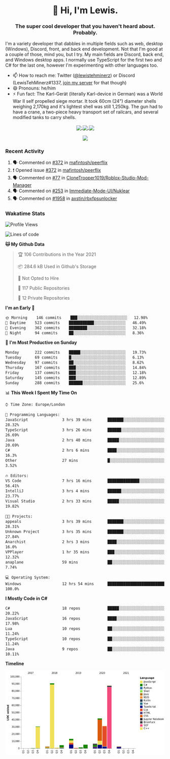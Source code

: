<h1 align="center">👋 Hi, I'm Lewis.</h1>
<h3 align="center">The super cool developer that you haven't heard about. Probably.</h3>

I'm a variety developer that dabbles in multiple fields such as web, desktop (Windows), Discord, front, and back end development. Not that I'm good at a couple of those, mind you, but I try. My main fields are Discord, back end, and Windows desktop apps. I normally use TypeScript for the first two and C# for the last one, however I'm experimenting with other languages too.

- 📫 How to reach me: Twitter ([@lewistehminerz](https://twitter.com/lewistehminerz)) or Discord (LewisTehMinerz#1337, [join my server](https://discord.gg/XnUh7JB) for that though)
- 😄 Pronouns: he/him
- ⚡ Fun fact: The Karl-Gerät (literally Karl-device in German) was a World War II self propelled siege mortar. It took 60cm (24") diameter shells weighing 2,170kg and it's lightest shell was still 1,250kg. The gun had to have a crane, a two-piece heavy transport set of railcars, and several modified tanks to carry shells.

<p align="center">
  <a href="https://github.com/anuraghazra/github-readme-stats">
    <img align="center" src="https://github-readme-stats.vercel.app/api?username=LewisTehMinerz&count_private=true&show_icons=true&theme=gruvbox">
  </a>
  <a href="https://github.com/anuraghazra/github-readme-stats">
    <img align="center" src="https://github-readme-stats.vercel.app/api/top-langs?username=LewisTehMinerz&layout=compact&theme=gruvbox">
  </a>
  <a href="https://github.com/anuraghazra/github-readme-stats">
    <img align="center" src="https://github-readme-stats.vercel.app/api/wakatime?username=LewisTehMinerz&layout=compact&theme=gruvbox">
  </a>
</p>

<p align="center">
  <a href="https://github.com/ryo-ma/github-profile-trophy">
    <img align="center" src="https://github-profile-trophy.vercel.app/?username=ryo-ma&theme=gruvbox">
  </a>
</p>

### Recent Activity
<!--START_SECTION:activity-->
1. 🗣 Commented on [#372](https://github.com/mafintosh/peerflix/issues/372) in [mafintosh/peerflix](https://github.com/mafintosh/peerflix)
2. ❗️ Opened issue [#372](https://github.com/mafintosh/peerflix/issues/372) in [mafintosh/peerflix](https://github.com/mafintosh/peerflix)
3. 🗣 Commented on [#77](https://github.com/CloneTrooper1019/Roblox-Studio-Mod-Manager/issues/77) in [CloneTrooper1019/Roblox-Studio-Mod-Manager](https://github.com/CloneTrooper1019/Roblox-Studio-Mod-Manager)
4. 🗣 Commented on [#253](https://github.com/Immediate-Mode-UI/Nuklear/issues/253) in [Immediate-Mode-UI/Nuklear](https://github.com/Immediate-Mode-UI/Nuklear)
5. 🗣 Commented on [#1958](https://github.com/axstin/rbxfpsunlocker/issues/1958) in [axstin/rbxfpsunlocker](https://github.com/axstin/rbxfpsunlocker)
<!--END_SECTION:activity-->

### Wakatime Stats
<!--START_SECTION:waka-->
![Profile Views](http://img.shields.io/badge/Profile%20Views-1-blue)

![Lines of code](https://img.shields.io/badge/From%20Hello%20World%20I%27ve%20Written-320414%20lines%20of%20code-blue)

**🐱 My Github Data** 

> 🏆 106 Contributions in the Year 2021
 > 
> 📦 284.6 kB Used in Github's Storage 
 > 
> 🚫 Not Opted to Hire
 > 
> 📜 117 Public Repositories 
 > 
> 🔑 12 Private Repositories  
 > 
**I'm an Early 🐤** 

```text
🌞 Morning    146 commits    ███░░░░░░░░░░░░░░░░░░░░░░   12.98% 
🌆 Daytime    523 commits    ███████████░░░░░░░░░░░░░░   46.49% 
🌃 Evening    362 commits    ████████░░░░░░░░░░░░░░░░░   32.18% 
🌙 Night      94 commits     ██░░░░░░░░░░░░░░░░░░░░░░░   8.36%

```
📅 **I'm Most Productive on Sunday** 

```text
Monday       222 commits    █████░░░░░░░░░░░░░░░░░░░░   19.73% 
Tuesday      69 commits     █░░░░░░░░░░░░░░░░░░░░░░░░   6.13% 
Wednesday    97 commits     ██░░░░░░░░░░░░░░░░░░░░░░░   8.62% 
Thursday     167 commits    ███░░░░░░░░░░░░░░░░░░░░░░   14.84% 
Friday       137 commits    ███░░░░░░░░░░░░░░░░░░░░░░   12.18% 
Saturday     145 commits    ███░░░░░░░░░░░░░░░░░░░░░░   12.89% 
Sunday       288 commits    ██████░░░░░░░░░░░░░░░░░░░   25.6%

```


📊 **This Week I Spent My Time On** 

```text
⌚︎ Time Zone: Europe/London

💬 Programming Languages: 
JavaScript               3 hrs 39 mins       ███████░░░░░░░░░░░░░░░░░░   28.32% 
TypeScript               3 hrs 26 mins       ██████░░░░░░░░░░░░░░░░░░░   26.69% 
Java                     2 hrs 40 mins       █████░░░░░░░░░░░░░░░░░░░░   20.69% 
C#                       2 hrs 6 mins        ████░░░░░░░░░░░░░░░░░░░░░   16.3% 
Other                    27 mins             █░░░░░░░░░░░░░░░░░░░░░░░░   3.52%

🔥 Editors: 
VS Code                  7 hrs 16 mins       ██████████████░░░░░░░░░░░   56.41% 
IntelliJ                 3 hrs 4 mins        ██████░░░░░░░░░░░░░░░░░░░   23.77% 
Visual Studio            2 hrs 33 mins       █████░░░░░░░░░░░░░░░░░░░░   19.82%

🐱‍💻 Projects: 
appeals                  3 hrs 39 mins       ███████░░░░░░░░░░░░░░░░░░   28.31% 
Unknown Project          3 hrs 35 mins       ███████░░░░░░░░░░░░░░░░░░   27.84% 
Anarchist                2 hrs 3 mins        ████░░░░░░░░░░░░░░░░░░░░░   16.0% 
VPPlayer                 1 hr 35 mins        ███░░░░░░░░░░░░░░░░░░░░░░   12.32% 
anaplane                 59 mins             ██░░░░░░░░░░░░░░░░░░░░░░░   7.74%

💻 Operating System: 
Windows                  12 hrs 54 mins      █████████████████████████   100.0%

```

**I Mostly Code in C#** 

```text
C#                       18 repos            █████░░░░░░░░░░░░░░░░░░░░   20.22% 
JavaScript               16 repos            ████░░░░░░░░░░░░░░░░░░░░░   17.98% 
Lua                      10 repos            ██░░░░░░░░░░░░░░░░░░░░░░░   11.24% 
TypeScript               10 repos            ██░░░░░░░░░░░░░░░░░░░░░░░   11.24% 
Java                     9 repos             ██░░░░░░░░░░░░░░░░░░░░░░░   10.11%

```


**Timeline**

![Chart not found](https://raw.githubusercontent.com/LewisTehMinerz/LewisTehMinerz/master/charts/bar_graph.png) 


<!--END_SECTION:waka-->
